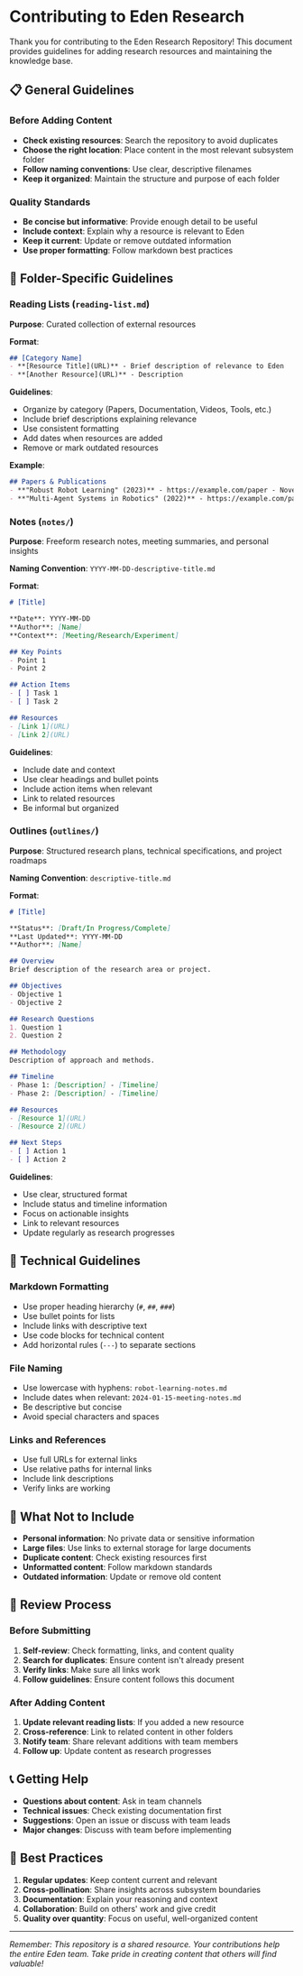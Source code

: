 # Contributing to Eden Research

Thank you for contributing to the Eden Research Repository! This document provides guidelines for adding research resources and maintaining the knowledge base.

## 📋 General Guidelines

### Before Adding Content
- **Check existing resources**: Search the repository to avoid duplicates
- **Choose the right location**: Place content in the most relevant subsystem folder
- **Follow naming conventions**: Use clear, descriptive filenames
- **Keep it organized**: Maintain the structure and purpose of each folder

### Quality Standards
- **Be concise but informative**: Provide enough detail to be useful
- **Include context**: Explain why a resource is relevant to Eden
- **Keep it current**: Update or remove outdated information
- **Use proper formatting**: Follow markdown best practices

## 📁 Folder-Specific Guidelines

### Reading Lists (`reading-list.md`)

**Purpose**: Curated collection of external resources

**Format**:
```markdown
## [Category Name]
- **[Resource Title](URL)** - Brief description of relevance to Eden
- **[Another Resource](URL)** - Description
```

**Guidelines**:
- Organize by category (Papers, Documentation, Videos, Tools, etc.)
- Include brief descriptions explaining relevance
- Use consistent formatting
- Add dates when resources are added
- Remove or mark outdated resources

**Example**:
```markdown
## Papers & Publications
- **"Robust Robot Learning" (2023)** - https://example.com/paper - Novel approach to robot learning that could improve Eden's adaptability
- **"Multi-Agent Systems in Robotics" (2022)** - https://example.com/paper2 - Relevant for Eden's distributed architecture
```

### Notes (`notes/`)

**Purpose**: Freeform research notes, meeting summaries, and personal insights

**Naming Convention**: `YYYY-MM-DD-descriptive-title.md`

**Format**:
```markdown
# [Title]

**Date**: YYYY-MM-DD  
**Author**: [Name]  
**Context**: [Meeting/Research/Experiment]

## Key Points
- Point 1
- Point 2

## Action Items
- [ ] Task 1
- [ ] Task 2

## Resources
- [Link 1](URL)
- [Link 2](URL)
```

**Guidelines**:
- Include date and context
- Use clear headings and bullet points
- Include action items when relevant
- Link to related resources
- Be informal but organized

### Outlines (`outlines/`)

**Purpose**: Structured research plans, technical specifications, and project roadmaps

**Naming Convention**: `descriptive-title.md`

**Format**:
```markdown
# [Title]

**Status**: [Draft/In Progress/Complete]  
**Last Updated**: YYYY-MM-DD  
**Author**: [Name]

## Overview
Brief description of the research area or project.

## Objectives
- Objective 1
- Objective 2

## Research Questions
1. Question 1
2. Question 2

## Methodology
Description of approach and methods.

## Timeline
- Phase 1: [Description] - [Timeline]
- Phase 2: [Description] - [Timeline]

## Resources
- [Resource 1](URL)
- [Resource 2](URL)

## Next Steps
- [ ] Action 1
- [ ] Action 2
```

**Guidelines**:
- Use clear, structured format
- Include status and timeline information
- Focus on actionable insights
- Link to relevant resources
- Update regularly as research progresses

## 🔧 Technical Guidelines

### Markdown Formatting
- Use proper heading hierarchy (`#`, `##`, `###`)
- Use bullet points for lists
- Include links with descriptive text
- Use code blocks for technical content
- Add horizontal rules (`---`) to separate sections

### File Naming
- Use lowercase with hyphens: `robot-learning-notes.md`
- Include dates when relevant: `2024-01-15-meeting-notes.md`
- Be descriptive but concise
- Avoid special characters and spaces

### Links and References
- Use full URLs for external links
- Use relative paths for internal links
- Include link descriptions
- Verify links are working

## 🚫 What Not to Include

- **Personal information**: No private data or sensitive information
- **Large files**: Use links to external storage for large documents
- **Duplicate content**: Check existing resources first
- **Unformatted content**: Follow markdown standards
- **Outdated information**: Update or remove old content

## 🔄 Review Process

### Before Submitting
1. **Self-review**: Check formatting, links, and content quality
2. **Search for duplicates**: Ensure content isn't already present
3. **Verify links**: Make sure all links work
4. **Follow guidelines**: Ensure content follows this document

### After Adding Content
1. **Update relevant reading lists**: If you added a new resource
2. **Cross-reference**: Link to related content in other folders
3. **Notify team**: Share relevant additions with team members
4. **Follow up**: Update content as research progresses

## 📞 Getting Help

- **Questions about content**: Ask in team channels
- **Technical issues**: Check existing documentation first
- **Suggestions**: Open an issue or discuss with team leads
- **Major changes**: Discuss with team before implementing

## 🎯 Best Practices

1. **Regular updates**: Keep content current and relevant
2. **Cross-pollination**: Share insights across subsystem boundaries
3. **Documentation**: Explain your reasoning and context
4. **Collaboration**: Build on others' work and give credit
5. **Quality over quantity**: Focus on useful, well-organized content

---

*Remember: This repository is a shared resource. Your contributions help the entire Eden team. Take pride in creating content that others will find valuable!*

